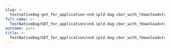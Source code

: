 ```yaml
---
slug: >-
  testnativedag-get_for_application-vnd-ipld-dag-cbor_with_?download=true_forces_content-disposition-_attachment-header_content-disposition
full_name: >-
  TestNativeDag/GET_for_application/vnd.ipld.dag-cbor_with_?download=true_forces_Content-Disposition:_attachment/Header_Content-Disposition
outcome: pass
title: >-
  TestNativeDag/GET_for_application/vnd.ipld.dag-cbor_with_?download=true_forces_Content-Disposition:_attachment/Header_Content-Disposition
---
```



